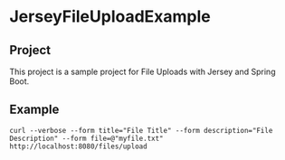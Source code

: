 # JerseyFileUploadExample #

## Project ##

This project is a sample project for File Uploads with Jersey and Spring Boot.

## Example ##

```
curl --verbose --form title="File Title" --form description="File Description" --form file=@"myfile.txt" http://localhost:8080/files/upload
```
